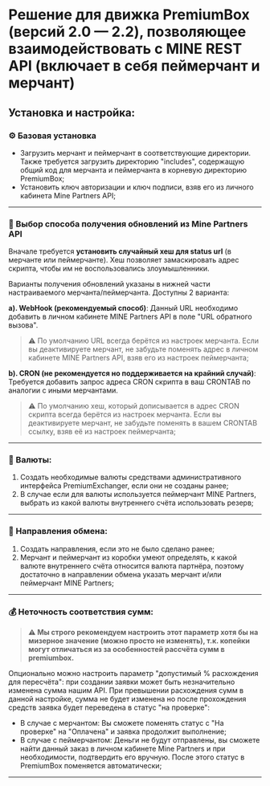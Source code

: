 
# Решение для движка PremiumBox (версий 2.0 — 2.2), позволяющее взаимодействовать с MINE REST API (включает в себя пеймерчант и мерчант)

## Установка и настройка:

### ⚙️ Базовая установка
- Загрузить мерчант и пеймерчант в соответствующие директории. Также требуется загрузить директорию "includes", содержащую общий код для мерчанта и пеймерчанта в корневую директорию PremiumBox;
- Установить ключ авторизации и ключ подписи, взяв его из личного кабинета Mine Partners API;
<hr />

### 🔄 Выбор способа получения обновлений из Mine Partners API  
Вначале требуется **установить случайный хеш для status url** (в мерчанте или пеймерчанте). Хеш позволяет замаскировать адрес скрипта, чтобы им не воспользовались злоумышленники.
  
Варианты получения обновлений указаны в нижней части настраиваемого мерчанта/пеймерчанта. Доступны 2 варианта:

**a). WebHook (рекомендуемый способ)**: Данный URL необходимо добавить в личном кабинете MINE Partners API в поле "URL обратного вызова". 
> ⚠ По умолчанию URL всегда берётся из настроек мерчанта. Если вы деактивируете мерчант, не забудьте поменять адрес в личном кабинете MINE Partners API, взяв его из настроек пеймерчанта;

**b). CRON (не рекомендуется но поддерживается на крайний случай)**: Требуется добавить запрос адреса CRON скрипта в ваш CRONTAB по аналогии с иными мерчантами. 
> ⚠ По умолчанию хеш, который дописывается в адрес CRON скрипта всегда берётся из настроек мерчанта. Если вы деактивируете мерчант, не забудьте поменять в вашем CRONTAB ссылку, взяв её из настроек пеймерчанта;
<hr />

### 💱 Валюты:
1. Создать необходимые валюты средствами административного интерфейса PremiumExchanger, если они не созданы ранее;
2. В случае если для валюты используется пеймерчант MINE Partners, выбрать из какой валюты внутреннего счёта использовать резерв;
<hr />

### 🎯 Направления обмена:
1. Создать направления, если это не было сделано ранее;
2. Мерчант и пеймерчант из коробки умеют определять, к какой валюте внутреннего счёта относится валюта партнёра, поэтому достаточно в направлении обмена указать мерчант и/или пеймерчант MINE Partners;
<hr />

### 💰 Неточность соответствия сумм:

> **⚠ Мы строго рекомендуем настроить этот параметр хотя бы на мизерное значение (можно просто не изменять), т.к. копейки могут отличаться из за особенностей рассчёта сумм в premiumbox.**

Опционально можно настроить параметр "допустимый % расхождения для пересчёта": при создании заявки может быть незначительно изменена сумма нашим API. При превышении расхождения сумм в данной настройке, сумма не будет изменена но после прохождения средств заявка будет переведена в статус "на проверке":
- В случае с мерчантом: Вы сможете поменять статус с "На проверке" на "Оплачена" и заявка продолжит выполнение;
- В случае с пеймерчантом: Деньги не будут отправлены, вы сможете найти данный заказ в личном кабинете Mine Partners и при необходимости, подтвердить его вручную. После этого статус в PremiumBox поменяется автоматически;
<hr />

